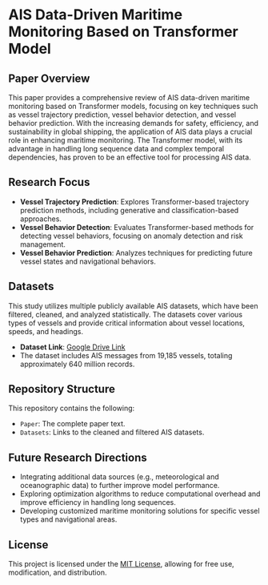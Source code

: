 # AIS Data-Driven Maritime Monitoring Based on Transformer Model

## Paper Overview
This paper provides a comprehensive review of AIS data-driven maritime monitoring based on Transformer models, focusing on key techniques such as vessel trajectory prediction, vessel behavior detection, and vessel behavior prediction. With the increasing demands for safety, efficiency, and sustainability in global shipping, the application of AIS data plays a crucial role in enhancing maritime monitoring. The Transformer model, with its advantage in handling long sequence data and complex temporal dependencies, has proven to be an effective tool for processing AIS data.

## Research Focus
- **Vessel Trajectory Prediction**: Explores Transformer-based trajectory prediction methods, including generative and classification-based approaches.
- **Vessel Behavior Detection**: Evaluates Transformer-based methods for detecting vessel behaviors, focusing on anomaly detection and risk management.
- **Vessel Behavior Prediction**: Analyzes techniques for predicting future vessel states and navigational behaviors.

## Datasets
This study utilizes multiple publicly available AIS datasets, which have been filtered, cleaned, and analyzed statistically. The datasets cover various types of vessels and provide critical information about vessel locations, speeds, and headings.

- **Dataset Link**: [Google Drive Link](https://drive.google.com/your-dataset-link)
- The dataset includes AIS messages from 19,185 vessels, totaling approximately 640 million records.

## Repository Structure
This repository contains the following:
- `Paper`: The complete paper text.
- `Datasets`: Links to the cleaned and filtered AIS datasets.

## Future Research Directions
- Integrating additional data sources (e.g., meteorological and oceanographic data) to further improve model performance.
- Exploring optimization algorithms to reduce computational overhead and improve efficiency in handling long sequences.
- Developing customized maritime monitoring solutions for specific vessel types and navigational areas.

## License
This project is licensed under the [MIT License](LICENSE), allowing for free use, modification, and distribution.
